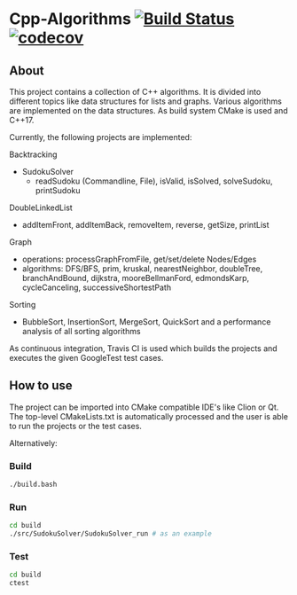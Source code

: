 # Cpp-Algorithms [![Build Status](https://app.travis-ci.com/neumann-nico/Cpp-Algorithms.svg?token=sWXK3xsuNP7enLJyxsxr&branch=main)](https://app.travis-ci.com/neumann-nico/Cpp-Algorithms) [![codecov](https://codecov.io/gh/neumann-nico/Cpp-Algorithms/branch/main/graph/badge.svg?token=190ZKI00Z3)](https://codecov.io/gh/neumann-nico/Cpp-Algorithms)

## About
This project contains a collection of C++ algorithms.
It is divided into different topics like data structures for lists and graphs.
Various algorithms are implemented on the data structures.
As build system CMake is used and C++17.

Currently, the following projects are implemented:

Backtracking
* SudokuSolver
  * readSudoku (Commandline, File), isValid, isSolved, solveSudoku, printSudoku

DoubleLinkedList
  * addItemFront, addItemBack, removeItem, reverse, getSize, printList

Graph
  * operations: processGraphFromFile, get/set/delete Nodes/Edges
  * algorithms: DFS/BFS, prim, kruskal, nearestNeighbor, doubleTree, branchAndBound, dijkstra, mooreBellmanFord, edmondsKarp, cycleCanceling, successiveShortestPath

Sorting
  * BubbleSort, InsertionSort, MergeSort, QuickSort and a performance analysis of all sorting algorithms

As continuous integration, Travis CI is used which builds the projects and executes the given GoogleTest test cases.

## How to use
The project can be imported into CMake compatible IDE's like Clion or Qt.
The top-level CMakeLists.txt is automatically processed and the user is able to run the projects or the test cases.

Alternatively:

### Build
```bash
./build.bash
```

### Run
```bash
cd build
./src/SudokuSolver/SudokuSolver_run # as an example
```

### Test
```bash
cd build
ctest
```
